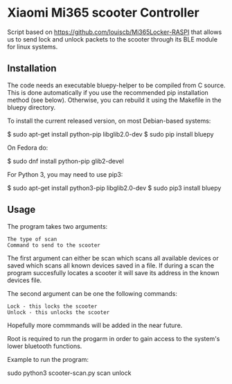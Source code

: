 # Xiaomi Mi365 scooter Controller

Script based on https://github.com/louiscb/Mi365Locker-RASPI that allows us to send lock and unlock packets to the scooter through its BLE module for linux systems.

## Installation

The code needs an executable bluepy-helper to be compiled from C source. This is done automatically if you use the recommended pip installation method (see below). Otherwise, you can rebuild it using the Makefile in the bluepy directory.

To install the current released version, on most Debian-based systems:

$ sudo apt-get install python-pip libglib2.0-dev
$ sudo pip install bluepy

On Fedora do:

$ sudo dnf install python-pip glib2-devel

For Python 3, you may need to use pip3:

$ sudo apt-get install python3-pip libglib2.0-dev
$ sudo pip3 install bluepy

## Usage

The program takes two arguments:

    The type of scan
    Command to send to the scooter

The first argument can either be scan which scans all available devices or saved which scans all known devices saved in a file. If during a scan the program succesfully locates a scooter it will save its address in the known devices file.

The second argument can be one the following commands:

    Lock - this locks the scooter
    Unlock - this unlocks the scooter

Hopefully more commmands will be added in the near future.

Root is required to run the progarm in order to gain access to the system's lower bluetooth functions.

Example to run the program:

sudo python3 scooter-scan.py scan unlock

